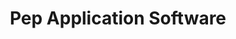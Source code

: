 ---
title: "Pep Application Software"
url: /durbanville/pep-application-software/
shop: computer
---